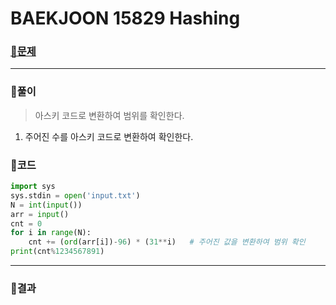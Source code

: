 # BAEKJOON 15829 Hashing

### [🏸문제](https://www.acmicpc.net/problem/15829) 

<hr>


### 💊풀이

> 아스키 코드로 변환하여 범위를 확인한다.

1. 주어진 수를 아스키 코드로 변환하여 확인한다.



### 📌코드

```python
import sys
sys.stdin = open('input.txt')
N = int(input())
arr = input()
cnt = 0
for i in range(N):
    cnt += (ord(arr[i])-96) * (31**i)	# 주어진 값을 변환하여 범위 확인
print(cnt%1234567891)
```

<hr>




### 🛀결과
